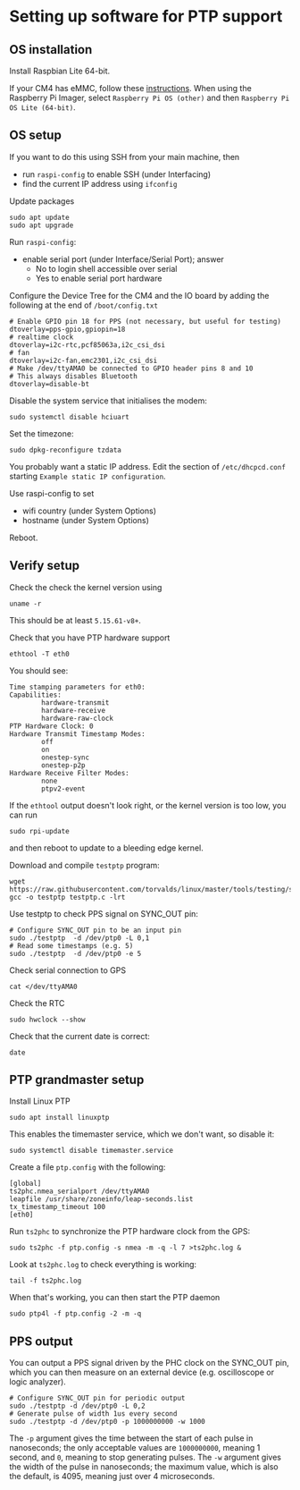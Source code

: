 # Setting up software for PTP support

## OS installation

Install Raspbian Lite 64-bit.

If your CM4 has eMMC, follow these [instructions](https://www.raspberrypi.com/documentation/computers/compute-module.html#flashing-the-compute-module-emmc).
When using the Raspberry Pi Imager, select `Raspberry Pi OS (other)` and then  `Raspberry Pi OS Lite (64-bit)`.

## OS setup

If you want to do this using SSH from your main machine, then

* run `raspi-config` to enable SSH (under Interfacing)
* find the current IP address using `ifconfig`

Update packages

```
sudo apt update
sudo apt upgrade
```

Run `raspi-config`:

* enable serial port (under Interface/Serial Port); answer
   * No to login shell accessible over serial
   * Yes to enable serial port hardware

Configure the Device Tree for the CM4 and the IO board by adding the following
at the end of `/boot/config.txt`

```
# Enable GPIO pin 18 for PPS (not necessary, but useful for testing)
dtoverlay=pps-gpio,gpiopin=18
# realtime clock
dtoverlay=i2c-rtc,pcf85063a,i2c_csi_dsi
# fan
dtoverlay=i2c-fan,emc2301,i2c_csi_dsi
# Make /dev/ttyAMA0 be connected to GPIO header pins 8 and 10
# This always disables Bluetooth
dtoverlay=disable-bt
```

Disable the system service that initialises the modem:
```
sudo systemctl disable hciuart
```

Set the timezone:

```
sudo dpkg-reconfigure tzdata
```

You probably want a static IP address. Edit the section of `/etc/dhcpcd.conf` starting
`Example static IP configuration`.

Use raspi-config to set
* wifi country (under System Options)
* hostname (under System Options)

Reboot.

## Verify setup

Check the check the kernel version using

```
uname -r
```

This should be at least `5.15.61-v8+`.

Check that you have PTP hardware support

```
ethtool -T eth0
```

You should see:

```
Time stamping parameters for eth0:
Capabilities:
        hardware-transmit
        hardware-receive
        hardware-raw-clock
PTP Hardware Clock: 0
Hardware Transmit Timestamp Modes:
        off
        on
        onestep-sync
        onestep-p2p
Hardware Receive Filter Modes:
        none
        ptpv2-event
```

If the `ethtool` output doesn't look right, or the kernel version is too low, you can run

```
sudo rpi-update
```

and then reboot to update to a bleeding edge kernel.

Download and compile `testptp` program:

```
wget https://raw.githubusercontent.com/torvalds/linux/master/tools/testing/selftests/ptp/testptp.c
gcc -o testptp testptp.c -lrt
```

Use testptp to check PPS signal on SYNC_OUT pin:

```
# Configure SYNC_OUT pin to be an input pin
sudo ./testptp  -d /dev/ptp0 -L 0,1
# Read some timestamps (e.g. 5)
sudo ./testptp  -d /dev/ptp0 -e 5
```

Check serial connection to GPS

```
cat </dev/ttyAMA0
```

Check the RTC

```
sudo hwclock --show
```

Check that the current date is correct:

```
date
```

## PTP grandmaster setup

Install Linux PTP

```
sudo apt install linuxptp
```

This enables the timemaster service, which we don't want, so disable it:

```
sudo systemctl disable timemaster.service
```

Create a file `ptp.config` with the following:

```
[global]
ts2phc.nmea_serialport /dev/ttyAMA0
leapfile /usr/share/zoneinfo/leap-seconds.list
tx_timestamp_timeout 100
[eth0]
```

Run `ts2phc` to synchronize the PTP hardware clock from the GPS:

```
sudo ts2phc -f ptp.config -s nmea -m -q -l 7 >ts2phc.log &
```

Look at `ts2phc.log` to check everything is working:

```
tail -f ts2phc.log
```

When that's working, you can then start the PTP daemon

```
sudo ptp4l -f ptp.config -2 -m -q
```


## PPS output

You can output a PPS signal driven by the PHC clock on the SYNC_OUT pin,
which you can then measure on an external device (e.g. oscilloscope or logic analyzer).

```
# Configure SYNC_OUT pin for periodic output
sudo ./testptp -d /dev/ptp0 -L 0,2
# Generate pulse of width 1us every second
sudo ./testptp -d /dev/ptp0 -p 1000000000 -w 1000
```
The `-p` argument gives the time between the start of each pulse in nanoseconds;
the only acceptable values are `1000000000`, meaning 1 second, and `0`, meaning
to stop generating pulses.
The `-w` argument gives the width of the pulse in nanoseconds; the maximum value, which is
also the default, is 4095, meaning just over 4 microseconds.


